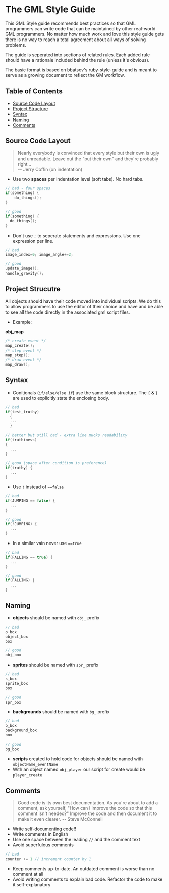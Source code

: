 # The GML Style Guide

This GML Style guide recommends best practices so that GML programmers can write code that can be maintained by other real-world GML programmers. No matter how much work and love this style guide gets there is no way to reach a total agreement about all ways of solving problems.

The guide is seperated into sections of related rules. Each added rule should have a rationale included behind the rule (unless it's obvious).

The basic format is based on bbatsov's ruby-style-guide and is meant to serve as a growing document to reflect the GM workflow.

## Table of Contents
* [Source Code Layout](#source-code-layout)
* [Project Structure](#project-structure)
* [Syntax](#syntax)
* [Naming](#naming)
* [Comments](#comments)

## Source Code Layout
> Nearly everybody is convinced that every style but their own is
> ugly and unreadable. Leave out the "but their own" and they're
> probably right... <br/>
> -- Jerry Coffin (on indentation)

* Use two **spaces** per indentation level (soft tabs). No hard tabs.
```c
// bad - four spaces
if(something) {
    do_things();
}

// good
if(something) {
  do_things();
}
```

* Don't use `;` to seperate statements and expressions. Use one expression per line.
```c
// bad
image_index=0; image_angle+=2;

// good
update_image();
handle_gravity();
```

## Project Strucutre
All objects should have their code moved into individual scripts.
We do this to allow programmers to use the editor of their choice and have and be able to see all the code directly in the associated gml script files.

* Example:

**obj_map**
```c
/* create event */
map_create();
/* step event */
map_step();
/* draw event */
map_draw();
```

## Syntax
* Conitionals (`if/else/else if`) use the same block structure. The `{` & `}`  are used to explicitly state the enclosing body.
```c
// bad
if(test_truthy)
  {
  ...
  }

// better but still bad - extra line mucks readability
if(truthiness)
{
  ...
}

// good (space after condition is preference)
if(truthy) {
  ...
}
```
* Use `!` instead of `==false`
```c
// bad
if(JUMPING == false) {
  ...
}

// good
if(!JUMPING) {
  ...
}
```
* In a similar vain never use `==true`
```c
// bad
if(FALLING == true) {
  ...
}

// good
if(FALLING) {
  ...
}
```

## Naming
* **objects** should be named with `obj_` prefix
```c
// bad
o_box
object_box
box

// good
obj_box
```

* **sprites** should be named with `spr_` prefix
```c
// bad
s_box
sprite_box
box

// good
spr_box
```

* **backgrounds** should be named with `bg_` prefix
```c
// bad
b_box
background_box
box

// good
bg_box
```

* **scripts** created to hold code for objects should be named with  `objectName_eventName`
* With an object named `obj_player` our script for create would be `player_create`

## Comments
> Good code is its own best documentation. As you're about to add a comment, ask yourself, "How can I improve the code so that this comment isn't needed?" Improve the code and then document it to make it even clearer.
> -- Steve McConnell

* Write self-documenting code!!
* Write comments in English
* Use one space between the leading `//` and the comment text
* Avoid superfulous comments
```c
// bad
counter += 1 // increment counter by 1
```
* Keep comments up-to-date. An outdated comment is worse than no comment at all
* Avoid writing comments to explain bad code. Refactor the code to make it self-explanatory
